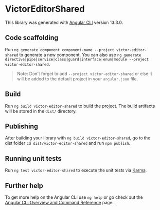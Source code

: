 # VictorEditorShared

This library was generated with [Angular CLI](https://github.com/angular/angular-cli) version 13.3.0.

## Code scaffolding

Run `ng generate component component-name --project victor-editor-shared` to generate a new component. You can also use `ng generate directive|pipe|service|class|guard|interface|enum|module --project victor-editor-shared`.
> Note: Don't forget to add `--project victor-editor-shared` or else it will be added to the default project in your `angular.json` file. 

## Build

Run `ng build victor-editor-shared` to build the project. The build artifacts will be stored in the `dist/` directory.

## Publishing

After building your library with `ng build victor-editor-shared`, go to the dist folder `cd dist/victor-editor-shared` and run `npm publish`.

## Running unit tests

Run `ng test victor-editor-shared` to execute the unit tests via [Karma](https://karma-runner.github.io).

## Further help

To get more help on the Angular CLI use `ng help` or go check out the [Angular CLI Overview and Command Reference](https://angular.io/cli) page.
